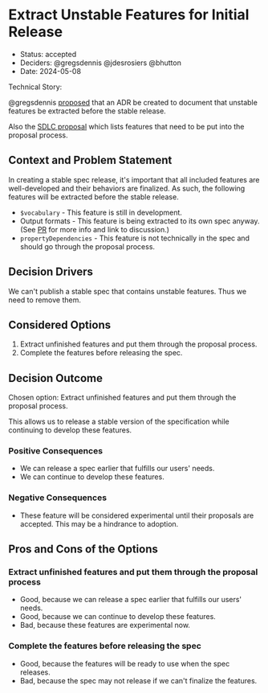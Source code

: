 # Extract Unstable Features for Initial Release

* Status: accepted
* Deciders: @gregsdennis @jdesrosiers @bhutton
* Date: 2024-05-08

Technical Story:

@gregsdennis [proposed](https://github.com/json-schema-org/json-schema-spec/issues/1443#issuecomment-2099427543) that an ADR be created to document that unstable features be extracted before the stable release.

Also the [SDLC proposal](https://github.com/orgs/json-schema-org/discussions/671) which lists features that need to be put into the proposal process.

## Context and Problem Statement

In creating a stable spec release, it's important that all included features are well-developed and their behaviors are finalized.  As such, the following features will be extracted before the stable release.

- `$vocabulary` - This feature is still in development.
- Output formats - This feature is being extracted to its own spec anyway.  (See [PR](https://github.com/json-schema-org/json-schema-spec/pull/1429) for more info and link to discussion.)
- `propertyDependencies` - This feature is not technically in the spec and should go through the proposal process.

## Decision Drivers <!-- optional -->

We can't publish a stable spec that contains unstable features.  Thus we need to remove them.

## Considered Options

1. Extract unfinished features and put them through the proposal process.
2. Complete the features before releasing the spec.

## Decision Outcome

Chosen option: Extract unfinished features and put them through the proposal process.

This allows us to release a stable version of the specification while continuing to develop these features.

### Positive Consequences <!-- optional -->

* We can release a spec earlier that fulfills our users' needs.
* We can continue to develop these features.

### Negative Consequences <!-- optional -->

* These feature will be considered experimental until their proposals are accepted.  This may be a hindrance to adoption.

## Pros and Cons of the Options <!-- optional -->

### Extract unfinished features and put them through the proposal process

* Good, because we can release a spec earlier that fulfills our users' needs.
* Good, because we can continue to develop these features.
* Bad, because these features are experimental now.

### Complete the features before releasing the spec

* Good, because the features will be ready to use when the spec releases.
* Bad, because the spec may not release if we can't finalize the features.
